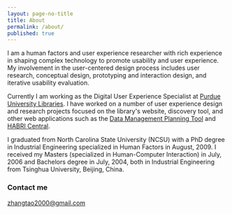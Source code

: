 ```yaml
---
layout: page-no-title
title: About
permalink: /about/
published: true
---
```




I am a human factors and user experience researcher with rich experience in shaping complex technology to promote usability and user experience. My involvement in the user-centered design process includes user research, conceptual design, prototyping and interaction design, and iterative usability evaluation.


Currently I am working as the Digital User Experience Specialist at [Purdue University Libraries](http://www.lib.purdue.edu). I have worked on a number of user experience design and research projects focused on the library's website, discovery tool, and other web applications such as the [Data Management Planning Tool](https://dmptool.org/) and [HABRI Central](https://habricentral.org/).


I graduated from North Carolina State University (NCSU) with a PhD degree in Industrial Engineering specialized in Human Factors in August, 2009. I received my Masters (specialized in Human-Computer Interaction) in July, 2006 and Bachelors degree in July, 2004, both in Industrial Engineering from Tsinghua University, Beijing, China.


### Contact me

[zhangtao2000@gmail.com](mailto:zhangtao2000@gmail.com)
